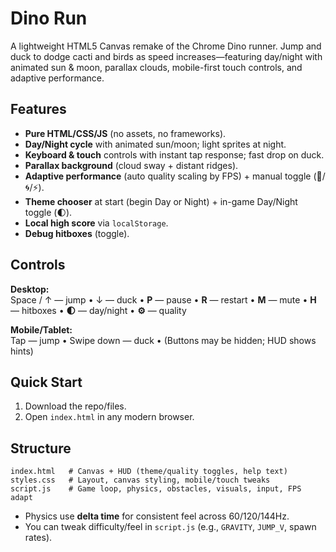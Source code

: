 # Dino Run

A lightweight HTML5 Canvas remake of the Chrome Dino runner. Jump and duck to dodge cacti and birds as speed increases—featuring day/night with animated sun & moon, parallax clouds, mobile-first touch controls, and adaptive performance.

## Features
- **Pure HTML/CSS/JS** (no assets, no frameworks).
- **Day/Night cycle** with animated sun/moon; light sprites at night.
- **Keyboard & touch** controls with instant tap response; fast drop on duck.
- **Parallax background** (cloud sway + distant ridges).
- **Adaptive performance** (auto quality scaling by FPS) + manual toggle (🐢/🌀/⚡).
- **Theme chooser** at start (begin Day or Night) + in-game Day/Night toggle (🌓).
- **Local high score** via `localStorage`.
- **Debug hitboxes** (toggle).

## Controls
**Desktop:**  
Space / ↑ — jump • ↓ — duck • **P** — pause • **R** — restart • **M** — mute • **H** — hitboxes • **🌓** — day/night • **⚙️** — quality

**Mobile/Tablet:**  
Tap — jump • Swipe down — duck • (Buttons may be hidden; HUD shows hints)

## Quick Start
1. Download the repo/files.  
2. Open `index.html` in any modern browser.

## Structure
```
index.html   # Canvas + HUD (theme/quality toggles, help text)
styles.css   # Layout, canvas styling, mobile/touch tweaks
script.js    # Game loop, physics, obstacles, visuals, input, FPS adapt
```

- Physics use **delta time** for consistent feel across 60/120/144Hz.
- You can tweak difficulty/feel in `script.js` (e.g., `GRAVITY`, `JUMP_V`, spawn rates).
